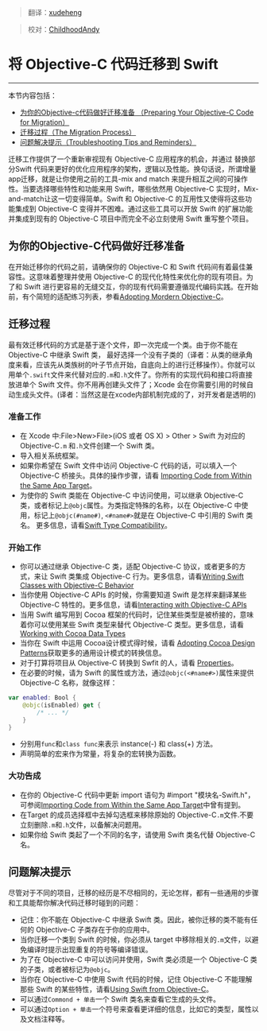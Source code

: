 > 翻译：[xudeheng](https://github.com/xudeheng)

> 校对：[ChildhoodAndy](http://github.com/dabing1022)

# 将 Objective-C 代码迁移到 Swift
--------------------------------

本节内容包括：

-  [为你的Objective-c代码做好迁移准备
（Preparing Your Objective-C Code for Migration）](#preparing_your_objective-c_code_for_migration)
-  [迁移过程（The Migration Process）](#the_migration_process)
-  [问题解决提示（Troubleshooting Tips and Reminders）](#troubleshooting_tips_and_reminders	)

迁移工作提供了一个重新审视现有 Objective-C 应用程序的机会，并通过 替换部分Swift 代码来更好的优化应用程序的架构，逻辑以及性能。换句话说，所谓增量app迁移，就是让你使用之前的工具-mix and match 来提升相互之间的可操作性。当要选择哪些特性和功能来用 Swift，哪些依然用 Objective-C 实现时，Mix-and-match让这一切变得简单。Swift 和 Objective-C 的互用性又使得将这些功能集成到 Objective-C 变得并不困难。通过这些工具可以开放 Swift 的扩展功能并集成到现有的 Objective-C 项目中而完全不必立刻使用 Swift 重写整个项目。

<a name="preparing_your_objective-c_code_for_migration"></a>
## 为你的Objective-C代码做好迁移准备

在开始迁移你的代码之前，请确保你的 Objective-C 和 Swift 代码间有着最佳兼容性。这意味着整理并使用 Objective-C 的现代化特性来优化你的现有项目。为了和 Swift 进行更容易的无缝交互，你的现有代码需要遵循现代编码实践。在开始前，有个简短的适配练习列表，参看[Adopting Mordern Objective-C](https://developer.apple.com/library/prerelease/ios/releasenotes/ObjectiveC/ModernizationObjC/AdoptingModernObjective-C/AdoptingModernObjective-C.html#//apple_ref/doc/uid/TP40014150)。

<a name="the_migration_process"></a>
## 迁移过程

最有效迁移代码的方式是基于逐个文件，即一次完成一个类。由于你不能在 Objective-C 中继承 Swift 类， 最好选择一个没有子类的（译者：从类的继承角度来看，应该先从类族树的叶子节点开始，自底向上的进行迁移操作）。你就可以用单个`.swift`文件来代替对应的`.m`和`.h`文件了。你所有的实现代码和接口将直接放进单个 Swift 文件。你不用再创建头文件了；Xcode 会在你需要引用的时候自动生成头文件。(译者：当然这是在xcode内部机制完成的了，对开发者是透明的)


### 准备工作

* 在 Xcode 中:File>New>File>(iOS 或者 OS X) > Other > Swift 为对应的 Objective-C`.m` 和`.h`文件创建一个 Swift 类。
* 导入相关系统框架。
* 如果你希望在 Swift 文件中访问 Objective-C 代码的话，可以填入一个 Objective-C 桥接头。具体的操作步骤，请看 [Importing Code from Within the Same App Target](https://developer.apple.com/library/prerelease/ios/documentation/Swift/Conceptual/BuildingCocoaApps/MixandMatch.html#//apple_ref/doc/uid/TP40014216-CH10-XID_77)。
* 为使你的 Swift 类能在 Objective-C 中访问使用，可以继承 Objective-C 类，或者标记上`@objc`属性。为类指定特殊的名称，以在 Objective-C 中使用，标记上`@objc(#name#)`, `<#name#>`就是在 Objective-C 中引用的 Swift 类名。 更多信息，请看[Swift Type Compatibility](https://developer.apple.com/library/prerelease/ios/documentation/Swift/Conceptual/BuildingCocoaApps/InteractingWithObjective-CAPIs.html#//apple_ref/doc/uid/TP40014216-CH4-XID_36)。

### 开始工作
* 你可以通过继承 Objective-C 类，适配 Objective-C 协议，或者更多的方式，来让 Swift 类集成  Objective-C 行为。更多信息，请看[Writing Swift Classes with Objective-C Behavior](https://developer.apple.com/library/prerelease/ios/documentation/Swift/Conceptual/BuildingCocoaApps/WritingSwiftClassesWithObjective-CBehavior.html#//apple_ref/doc/uid/TP40014216-CH5-XID_54)
* 当你使用 Objective-C APIs 的时候，你需要知道 Swift 是怎样来翻译某些 Objective-C 特性的。更多信息，请看[Interacting with Objective-C APIs](https://developer.apple.com/library/prerelease/ios/documentation/Swift/Conceptual/BuildingCocoaApps/InteractingWithObjective-CAPIs.html#//apple_ref/doc/uid/TP40014216-CH4-XID_26)
* 当用 Swift 编写用到 Cocoa 框架的代码时，记住某些类型是被桥接的，意味着你可以使用某些 Swift 类型来替代 Objective-C 类型。更多信息，请看[Working with Cocoa Data Types](https://developer.apple.com/library/prerelease/ios/documentation/Swift/Conceptual/BuildingCocoaApps/WorkingWithCocoaDataTypes.html#//apple_ref/doc/uid/TP40014216-CH6-XID_40)
* 当你在 Swift 中运用 Cocoa设计模式得时候，请看 [Adopting Cocoa Design Patterns](https://developer.apple.com/library/prerelease/ios/documentation/Swift/Conceptual/BuildingCocoaApps/AdoptingCocoaDesignPatterns.html#//apple_ref/doc/uid/TP40014216-CH7-XID_5)获取更多的通用设计模式的转换信息。
* 对于打算将项目从 Objective-C 转换到 Swfit 的人，请看 [Properties](https://developer.apple.com/library/prerelease/ios/documentation/Swift/Conceptual/Swift_Programming_Language/ClassesAndStructures.html#//apple_ref/doc/uid/TP40014097-CH13)。
* 在必要的时候，请为 Swift 的属性或方法，通过`@objc(<#name#>)`属性来提供 Objective-C 名称，就像这样：

```swift
var enabled: Bool {
	@objc(isEnabled) get {
		/* ... */
	}
}
```

* 分别用`func`和`class func`来表示 instance(-) 和 class(+) 方法。
* 声明简单的宏来作为常量，将复杂的宏转换为函数。

### 大功告成

* 在你的 Objective-C 代码中更新 import 语句为 #import "模块名-Swift.h"，可参阅[Importing Code from Within the Same App Target](https://developer.apple.com/library/prerelease/ios/documentation/Swift/Conceptual/BuildingCocoaApps/MixandMatch.html#//apple_ref/doc/uid/TP40014216-CH10-XID_77)中曾有提到。
* 在Target 的成员选择框中去掉勾选框来移除原始的 Objective-C`.m`文件.不要立刻删除`.m`和`.h`文件，以备解决问题用。
* 如果你给 Swift 类起了一个不同的名字，请使用 Swift 类名代替 Objective-C 名。


<a name="troubleshooting_tips_and_reminders"></a>
## 问题解决提示

尽管对于不同的项目，迁移的经历是不尽相同的，无论怎样，都有一些通用的步骤和工具能帮你解决代码迁移时碰到的问题：

* 记住：你不能在 Objective-C 中继承 Swift 类。因此，被你迁移的类不能有任何的 Objective-C 子类存在于你的应用中。
* 当你迁移一个类到 Swift 的时候，你必须从 target 中移除相关的`.m`文件，以避免编译时提示出现重复的符号等编译错误。
* 为了在 Objective-C 中可以访问并使用，Swift 类必须是一个 Objective-C 类的子类，或者被标记为`@objc`。
* 当你在 Objective-C 中使用 Swift 代码的时候，记住 Objective-C 不能理解那些 Swift 的某些特性，请看[Using Swift from Objective-C](https://developer.apple.com/library/prerelease/ios/documentation/Swift/Conceptual/BuildingCocoaApps/MixandMatch.html#//apple_ref/doc/uid/TP40014216-CH10-XID_84)。
* 可以通过`Commond + 单击`一个 Swift 类名来查看它生成的头文件。
* 可以通过`Option + 单击`一个符号来查看更详细的信息，比如它的类型，属性以及文档注释等。
